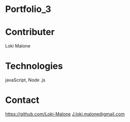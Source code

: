 # Portfolio_3

# Contributer 
 Loki Malone

# Technologies
javaScript, Node .js

# Contact 
https://github.com/Loki-Malone
J.loki.malone@gmail.com 
